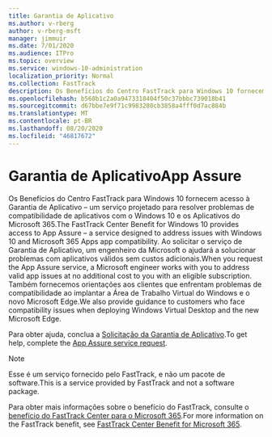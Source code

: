 ```yaml
---
title: Garantia de Aplicativo
ms.author: v-rberg
author: v-rberg-msft
manager: jimmuir
ms.date: 7/01/2020
ms.audience: ITPro
ms.topic: overview
ms.service: windows-10-administration
localization_priority: Normal
ms.collection: FastTrack
description: Os Benefícios do Centro FastTrack para Windows 10 fornecem acesso à Garantia de Aplicativo – um serviço projetado para resolver problemas de compatibilidade de aplicativos com o Windows 10 e os Aplicativos do Microsoft 365.
ms.openlocfilehash: b568b1c2a0a9473318404f50c37bbbc739018b41
ms.sourcegitcommit: d67bbe7e9f71c9983280cb3858a4fff0d7ac884b
ms.translationtype: MT
ms.contentlocale: pt-BR
ms.lasthandoff: 08/20/2020
ms.locfileid: "46817672"
---
```

# <a name="app-assure"></a><span data-ttu-id="bf61d-103">Garantia de Aplicativo</span><span class="sxs-lookup"><span data-stu-id="bf61d-103">App Assure</span></span>

<span data-ttu-id="bf61d-104">Os Benefícios do Centro FastTrack para Windows 10 fornecem acesso à Garantia de Aplicativo – um serviço projetado para resolver problemas de compatibilidade de aplicativos com o Windows 10 e os Aplicativos do Microsoft 365.</span><span class="sxs-lookup"><span data-stu-id="bf61d-104">The FastTrack Center Benefit for Windows 10 provides access to App Assure – a service designed to address issues with Windows 10 and Microsoft 365 Apps app compatibility.</span></span> <span data-ttu-id="bf61d-105">Ao solicitar o serviço de Garantia de Aplicativo, um engenheiro da Microsoft o ajudará a solucionar problemas com aplicativos válidos sem custos adicionais.</span><span class="sxs-lookup"><span data-stu-id="bf61d-105">When you request the App Assure service, a Microsoft engineer works with you to address valid app issues at no additional cost to you with an eligible subscription.</span></span> <span data-ttu-id="bf61d-106">Também fornecemos orientações aos clientes que enfrentam problemas de compatibilidade ao implantar a Área de Trabalho Virtual do Windows e o novo Microsoft Edge.</span><span class="sxs-lookup"><span data-stu-id="bf61d-106">We also provide guidance to customers who face compatibility issues when deploying Windows Virtual Desktop and the new Microsoft Edge.</span></span> 

<span data-ttu-id="bf61d-107">Para obter ajuda, conclua a [Solicitação da Garantia de Aplicativo](https://go.microsoft.com/fwlink/?linkid=2022721).</span><span class="sxs-lookup"><span data-stu-id="bf61d-107">To get help, complete the [App Assure service request](https://go.microsoft.com/fwlink/?linkid=2022721).</span></span>

  > [!NOTE]
> <span data-ttu-id="bf61d-108">Esse é um serviço fornecido pelo FastTrack, e não um pacote de software.</span><span class="sxs-lookup"><span data-stu-id="bf61d-108">This is a service provided by FastTrack and not a software package.</span></span>

<span data-ttu-id="bf61d-109">Para obter mais informações sobre o benefício do FastTrack, consulte o [benefício do FastTrack Center para o Microsoft 365](introduction.md).</span><span class="sxs-lookup"><span data-stu-id="bf61d-109">For more information on the FastTrack benefit, see [FastTrack Center Benefit for Microsoft 365](introduction.md).</span></span>
